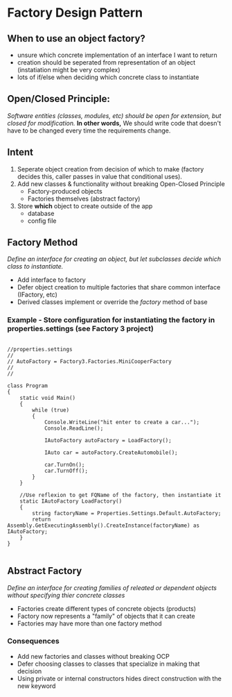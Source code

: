 # Factory Design Pattern 

## When to use an object factory?

- unsure which concrete implementation of an interface I want to return
- creation should be seperated from representation of an object (instatiation might be very complex)
- lots of if/else when deciding which concrete class to instantiate

## Open/Closed Principle: 

*Software entities (classes, modules, etc) should be open for extension, but closed for modification.*
__In other words,__ We should write code that doesn't have to be changed every time the requirements change.

## Intent 

1. Seperate object creation from decision of which to make (factory decides this, caller passes in value that conditional uses).
2. Add new classes & functionality without breaking Open-Closed Principle
    - Factory-produced objects
    - Factories themselves (abstract factory)
3. Store __which__ object to create outside of the app 
    - database
    - config file

## Factory Method
*Define an interface for creating an object, but let subclasses decide which class to instantiate.*

- Add interface to factory
- Defer object creation to multiple factories that share common interface (IFactory, etc)
- Derived classes implement or override the *factory* method of base 

### Example - Store configuration for instantiating the factory in properties.settings (see Factory 3 project)

```

//properties.settings
//
// AutoFactory = Factory3.Factories.MiniCooperFactory
//
//

class Program
{
    static void Main()
    {
        while (true)
        {
            Console.WriteLine("hit enter to create a car...");
            Console.ReadLine();

            IAutoFactory autoFactory = LoadFactory();

            IAuto car = autoFactory.CreateAutomobile();

            car.TurnOn();
            car.TurnOff();
        }
    }

    //Use reflexion to get FQName of the factory, then instantiate it
    static IAutoFactory LoadFactory()
    {
        string factoryName = Properties.Settings.Default.AutoFactory;
        return Assembly.GetExecutingAssembly().CreateInstance(factoryName) as IAutoFactory;
    }
}


```

## Abstract Factory
*Define an interface for creating families of releated or dependent objects without specifying thier concrete classes*

- Factories create different types of concrete objects (products)
- Factory now represents a "family" of objects that it can create
- Factories may have more than one factory method

### Consequences 

- Add new factories and classes without breaking OCP
- Defer choosing classes to classes that specialize in making that decision
- Using private or internal constructors hides direct construction with the new keyword

